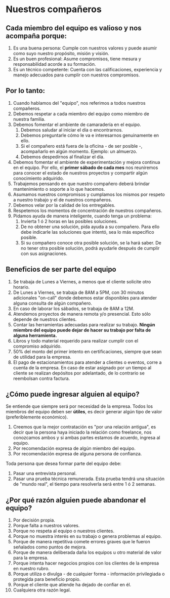 # Nuestros compañeros

## Cada miembro del equipo es valioso y nos acompaña porque:
1. Es una buena persona: Cumple con nuestros valores y puede asumir como suyo nuestro propósito, misión y visión.
1. Es un buen profesional: Asume compromisos, tiene mesura y responsabilidad acorde a su formación.
1. Es un técnico competente: Cuenta con las calificaciones, experiencia y manejo adecuados para cumplir con nuestros compromisos.

## Por lo tanto:

1. Cuando hablamos del "equipo", nos referimos a todos nuestros compañeros.
1. Debemos respetar a cada miembro del equipo como miembro de nuestra familia.
1. Debemos fomentar el ambiente de camaradería en el equipo.
   1. Debemos saludar al iniciar el día o encontrarnos.
   1. Debemos preguntarle cómo le va e interesarnos genuinamente en ello.
   1. Si el compañero está fuera de la oficina - de ser posible -, acompañarlo en algún momento. Ejemplo: un almuerzo.
   1. Debemos despedirnos al finalizar el día.
1. Debemos fomentar el ambiente de experimentación y mejora continua en el equipo. Por ello, el **primer sábado de cada mes** nos reuniremos para conocer el estado de nuestros proyectos y compartir algún conocimiento adquirido.
1. Trabajemos pensando en que nuestro compañero deberá brindar mantenimiento o soporte a lo que hacemos.
1. Asumamos nuestros compromisos y cumplamos los mismos por respeto a nuestro trabajo y el de nuestros compañeros.
1. Debemos velar por la calidad de los entregables.
1. Respetemos los momentos de concentración de nuestros compañeros.
1. Pidamos ayuda de manera inteligente, cuando tenga un problema:
   1. Invierta 1 ó 2 horas en las posibles soluciones.
   1. De no obtener una solución, pida ayuda a su compañero. Para ello debe indicarle las soluciones que intentó, sea lo más específico posible.
   1. Si su compañero conoce otra posible solución, se la hará saber. De no tener otra posible solución, podrá ayudarle después de cumplir con sus asignaciones.

## Beneficios de ser parte del equipo

1. Se trabaja de Lunes a Viernes, a menos que el cliente solicite otro horario.
1. De Lunes a Viernes, se trabaja de 8AM a 5PM, con 30 minutos adicionales "on-call" donde debemos estar disponibles para atender alguna consulta de algún compañero.
1. En caso de laborar los sábados, se trabaja de 8AM a 12M.
1. Atendemos proyectos de manera remota y/o presencial. Esto sólo depende de nuestros clientes.
1. Contar las herramientas adecuadas para realizar su trabajo. **Ningún miembro del equipo puede dejar de hacer su trabajo por falta de alguna herramienta.**
1. Libros y todo material requerido para realizar cumplir con el compromiso adquirido.
1. 50% del monto del primer intento en certificaciones, siempre que sean de utilidad para la empresa.
1. El pago de estacionamientos para atender a clientes o eventos, corre a cuenta de la empresa. En caso de estar asignado por un tiempo al cliente se realizan depósitos por adelantado, de lo contrario se reembolsan contra factura.

## ¿Cómo puede ingresar alguien al equipo?

Se entiende que siempre será por necesidad de la empresa. Todos los miembros del equipo deben ser **útiles**, es decir generar algún tipo de valor (preferiblemente económico).
1. Creemos que la mejor contratación es "por una relación antigua", es decir que la persona haya iniciado la relación como freelance, nos conozcamos ambos y si ambas partes estamos de acuerdo, ingresa al equipo.
1. Por recomendación expresa de algún miembro del equipo.
1. Por recomendación expresa de alguna persona de confianza.

Toda persona que desea formar parte del equipo debe:
1. Pasar una entrevista personal.
1. Pasar una prueba técnica remunerada. Esta prueba tendrá una situación de "mundo real", el tiempo para resolverla será entre 1 ó 2 semanas.

## ¿Por qué razón alguien puede abandonar el equipo?
1. Por decisión propia.
1. Porque falta a nuestros valores.
1. Porque no respeta al equipo o nuestros clientes.
1. Porque no muestra interés en su trabajo o genera problemas al equipo.
1. Porque de manera repetitiva comete errores graves que le fueron señalados como puntos de mejora.
1. Porque de manera deliberada daña los equipos u otro material de valor para la empresa.
1. Porque intenta hacer negocios propios con los clientes de la empresa en nuestro rubro.
1. Porque utiliza o divulga - de cualquier forma - información privilegiada o protegida para beneficio propio.
1. Porque el cliente que atiende ha dejado de confiar en él.
1. Cualquiera otra razón legal.
